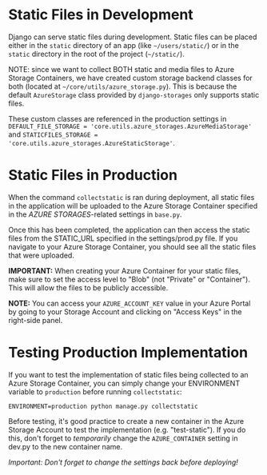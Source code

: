 # Static Files in Development

Django can serve static files during development. Static files can be placed either in the `static` directory of an app (like `~/users/static/`) or in the `static` directory in the root of the project (`~/static/`).

NOTE: since we want to collect BOTH static and media files to Azure Storage Containers, we have created custom storage backend classes for both (located at `~/core/utils/azure_storage.py`). This is because the default `AzureStorage` class provided by `django-storages` only supports static files.

These custom classes are referenced in the production settings in `DEFAULT_FILE_STORAGE = 'core.utils.azure_storages.AzureMediaStorage'` and
`STATICFILES_STORAGE = 'core.utils.azure_storages.AzureStaticStorage'`.

# Static Files in Production

When the command `collectstatic` is ran during deployment, all static files in the application will be uploaded to the Azure Storage Container specified in the _AZURE STORAGES_-related settings in `base.py`.

Once this has been completed, the application can then access the static files from the STATIC_URL specified in the settings/prod.py file. If you navigate to your Azure Storage Container, you should see all the static files that were uploaded.

**IMPORTANT:** When creating your Azure Container for your static files, make sure to set the access level to "Blob" (not "Private" or "Container"). This will allow the files to be publicly accessible.

**NOTE:** You can access your `AZURE_ACCOUNT_KEY` value in your Azure Portal by going to your Storage Account and clicking on "Access Keys" in the right-side panel.

# Testing Production Implementation

If you want to test the implementation of static files being collected to an Azure Storage Container, you can simply change your ENVIRONMENT variable to `production` before running `collectstatic`:

```
ENVIRONMENT=production python manage.py collectstatic
```

Before testing, it's good practice to create a new container in the Azure Storage Account to test the implementation (e.g. "test-static"). If you do this, don't forget to _temporarily_ change the `AZURE_CONTAINER` setting in dev.py to the new container name.

_Important: Don't forget to change the settings back before deploying!_
